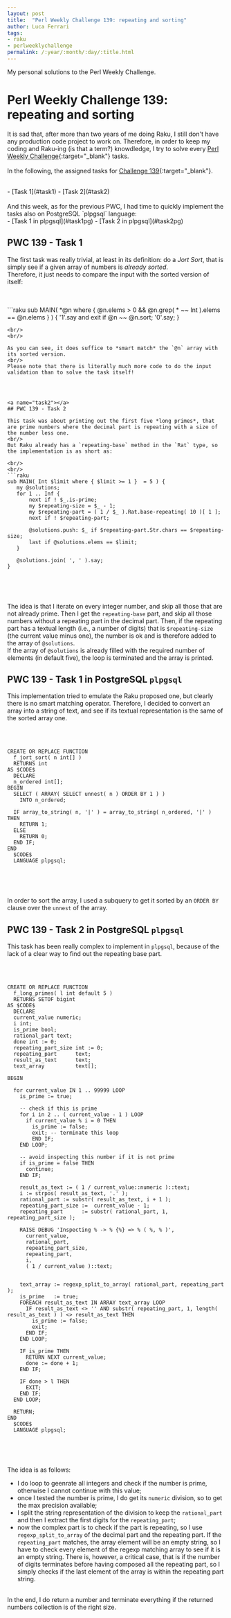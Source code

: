 ```yaml
---
layout: post
title:  "Perl Weekly Challenge 139: repeating and sorting"
author: Luca Ferrari
tags:
- raku
- perlweeklychallenge
permalink: /:year/:month/:day/:title.html
---
```

My personal solutions to the Perl Weekly Challenge.

# Perl Weekly Challenge 139: repeating and sorting

It is sad that, after more than two years of me doing Raku, I still don't have any production code project to work on.
Therefore, in order to keep my coding and Raku-ing (is that a term?) knowdledge, I try to solve every  [Perl Weekly Challenge](https://perlweeklychallenge.org/){:target="_blank"} tasks.
<br/>
<br/>
In the following, the assigned tasks for [Challenge 139](https://perlweeklychallenge.org/blog/perl-weekly-challenge-0139/){:target="_blank"}.

<br/>
- [Task 1](#task1)
- [Task 2](#task2)


<br/>
<br/>
And this week, as for the previous PWC, I had time to quickly implement the tasks also on PostgreSQL `plpgsql` language:
<br/>
- [Task 1 in plpgsql](#task1pg)
- [Task 2 in plpgsql](#task2pg)





<a name="task1"></a>
## PWC 139 - Task 1

The first task was really trivial, at least in its definition: do a *Jort Sort*, that is simply see if a given array of numbers is *already sorted*.
<br/>
Therefore, it just needs to compare the input with the sorted version of itself:

<br/>
<br/>
```raku
sub MAIN(  *@n where { @n.elems > 0  && @n.grep( * ~~ Int ).elems == @n.elems } ) {
    '1'.say and exit if @n ~~ @n.sort;
    '0'.say;
}

 ``` 
<br/>
<br/>

As you can see, it does suffice to *smart match* the `@n` array with its sorted version.
<br/>
Please note that there is literally much more code to do the input validation than to solve the task itself!




<a name="task2"></a>
## PWC 139 - Task 2

This task was about printing out the first five *long primes*, that are prime numbers where the decimal part is repeating with a size of the number less one.
<br/>
But Raku already has a `repeating-base` method in the `Rat` type, so the implementation is as short as:

<br/>
<br/>
```raku
sub MAIN( Int $limit where { $limit >= 1 }  = 5 ) {
    my @solutions;
    for 1 .. Inf {
        next if ! $_.is-prime;
        my $repeating-size = $_ - 1;
        my $repeating-part = ( 1 / $_ ).Rat.base-repeating( 10 )[ 1 ];
        next if ! $repeating-part;

        @solutions.push: $_ if $repeating-part.Str.chars == $repeating-size;
        last if @solutions.elems == $limit;
    }

    @solutions.join( ', ' ).say;
}


```
<br/>
<br/>

The idea is that I iterate on every integer number, and skip all those that are not already prime.
Then I get the `repeating-base` part, and skip all those numbers without a repeating part in the decimal part.
Then, if the repeating part has a textual length (i.e., a number of digits) that is `$repeating-size` (the current value minus one), the number is ok and is therefore added to the array of `@solutions`.
<br/>
If the array of `@solutions` is already filled with the required number of elements (in default five), the loop is terminated and the array is printed.





<a name="task1pg"></a>
## PWC 139 - Task 1 in PostgreSQL `plpgsql`

This implementation tried to emulate the Raku proposed one, but clearly there is no smart matching operator.
Therefore, I decided to convert an array into a string of text, and see if its textual representation is the same of the sorted array one.

<br/>
<br/>

``` plpgsql
CREATE OR REPLACE FUNCTION
  f_jort_sort( n int[] )
  RETURNS int
AS $CODE$
  DECLARE
  n_ordered int[];
BEGIN
  SELECT ( ARRAY( SELECT unnest( n ) ORDER BY 1 ) )
    INTO n_ordered;

  IF array_to_string( n, '|' ) = array_to_string( n_ordered, '|' ) THEN
    RETURN 1;
  ELSE
    RETURN 0;
  END IF;
END
  $CODE$
  LANGUAGE plpgsql;
                   
```
<br/>
<br/>

In order to sort the array, I used a subquery to get it sorted by an `ORDER BY` clause over the `unnest` of the array.

<a name="task2pg"></a>
## PWC 139 - Task 2 in PostgreSQL `plpgsql`

This task has been really complex to implement in `plpgsql`, because of the lack of a clear way to find out the repeating base part.

<br/>
<br/>

``` plpgsql
CREATE OR REPLACE FUNCTION
  f_long_primes( l int default 5 )
  RETURNS SETOF bigint
AS $CODE$
  DECLARE
  current_value numeric;
  i int;
  is_prime bool;
  rational_part text;
  done int := 0;
  repeating_part_size int := 0;
  repeating_part      text;
  result_as_text      text;
  text_array          text[];

BEGIN

  for current_value IN 1 .. 99999 LOOP
    is_prime := true;

    -- check if this is prime
    for i in 2 .. ( current_value - 1 ) LOOP
      if current_value % i = 0 THEN
        is_prime := false;
        exit; -- terminate this loop
        END IF;
    END LOOP;

    -- avoid inspecting this number if it is not prime
    if is_prime = false THEN
      continue;
    END IF;

    result_as_text := ( 1 / current_value::numeric )::text;
    i := strpos( result_as_text, '.' );
    rational_part := substr( result_as_text, i + 1 );
    repeating_part_size :=  current_value - 1;
    repeating_part      := substr( rational_part, 1, repeating_part_size );

    RAISE DEBUG 'Inspecting % -> % {%} => % ( %, % )',
      current_value,
      rational_part,
      repeating_part_size,
      repeating_part,
      i,
      ( 1 / current_value )::text;


    text_array := regexp_split_to_array( rational_part, repeating_part  );
    is_prime   := true;
    FOREACH result_as_text IN ARRAY text_array LOOP
      IF result_as_text <> '' AND substr( repeating_part, 1, length( result_as_text ) ) <> result_as_text THEN
        is_prime := false;
        exit;
      END IF;
    END LOOP;

    IF is_prime THEN
      RETURN NEXT current_value;
      done := done + 1;
    END IF;

    IF done > l THEN
      EXIT;
    END IF;
  END LOOP;

  RETURN;
END
  $CODE$
  LANGUAGE plpgsql;
                                                                         

```
<br/>
<br/>


The idea is as follows:
- I do loop to geenrate all integers and check if the number is prime, otherwise I cannot continue with this value;
- once I tested the number is prime, I do get its `numeric` division, so to get the max precision available;
- I split the string representation of the division to keep the `rational_part` and then I extract the first digits for the `repeating_part`;
- now the complex part is to check if the part is repeating, so I use `regexp_split_to_array` of the decimal part and the repeating part. If the `repeating_part` matches, the array element will be an empty string, so I have to check every element of the regexp matching array to see if it is an empty string. There is, however, a critical case, that is if the number of digits terminates before having composed all the repeating part, so I simply checks if the last element of the array is  within the repeating part string.
<br/>
In the end, I do return a number and terminate everything if the returned numbers collection is of the right size.
